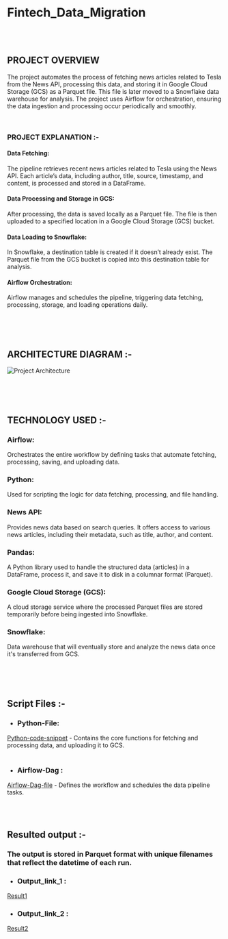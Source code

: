 # Fintech_Data_Migration


  <br>
  <br>
   

## PROJECT OVERVIEW

The project automates the process of fetching news articles related to Tesla from the News API, processing this data, and storing it in Google Cloud Storage (GCS) as a Parquet file. This file is later moved to a Snowflake data warehouse for analysis. The project uses Airflow for orchestration, ensuring the data ingestion and processing occur periodically and smoothly.

 <br>




### PROJECT EXPLANATION :-  


#### Data Fetching: 
The pipeline retrieves recent news articles related to Tesla using the News API. Each article’s data, including author, title, source, timestamp, and content, is processed and stored in a DataFrame.

#### Data Processing and Storage in GCS:

After processing, the data is saved locally as a Parquet file.
The file is then uploaded to a specified location in a Google Cloud Storage (GCS) bucket.

#### Data Loading to Snowflake:

In Snowflake, a destination table is created if it doesn’t already exist.
The Parquet file from the GCS bucket is copied into this destination table for analysis.

#### Airflow Orchestration:
Airflow manages and schedules the pipeline, triggering data fetching, processing, storage, and loading operations daily.

  
  
  
   
   
      


     

  



















<br>
<br>
<br>

## ARCHITECTURE DIAGRAM :-

![Project Architecture](NEWS_DATA_ANALYSIS_ARCHITECTURE.png)  










<br>
<br>
<br>

## TECHNOLOGY USED :-

<h3>Airflow:</h3>

Orchestrates the entire workflow by defining tasks that automate fetching, processing, saving, and uploading data.

<h3>Python:</h3>

Used for scripting the logic for data fetching, processing, and file handling.

<h3>News API:</h3>

Provides news data based on search queries. It offers access to various news articles, including their metadata, such as title, author, and content.

<h3>Pandas:</h3>

A Python library used to handle the structured data (articles) in a DataFrame, process it, and save it to disk in a columnar format (Parquet).

<h3>Google Cloud Storage (GCS):</h3>

A cloud storage service where the processed Parquet files are stored temporarily before being ingested into Snowflake.

<h3>Snowflake:</h3>

Data warehouse that will eventually store and analyze the news data once it's transferred from GCS.











<br>
<br>
<br>



## Script Files  :-
* <h3>Python-File:
[Python-code-snippet](prac2.py) - Contains the core functions for fetching and processing data, and uploading it to GCS. </h3>
 </br>
 </br>
 
 * <h3>Airflow-Dag :
  [Airflow-Dag-file](airflowjobprac.py) -  Defines the workflow and schedules the data pipeline tasks.  </h3>
  

  </br>
  </br>
  
## Resulted output :- 

<h3>The output is stored in Parquet format with unique filenames that reflect the datetime of each run.</h3>

 - <h3>Output_link_1 :</h3>
  [Result1](https://github.com/aadarsh786/News-Data-Analysis-Project/blob/main/SNOWFLAKE_PROJECT_PARQUET_FILES_run_20241105064621.parquet)

 - <h3>Output_link_2 :</h3>
  [Result2](https://github.com/aadarsh786/News-Data-Analysis-Project/blob/main/SNOWFLAKE_PROJECT_PARQUET_FILES_run_20241105064940.parquet)












